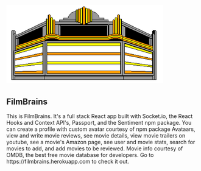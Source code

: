 # ![marquee](/client/src/imgs/marquee.gif)
## FilmBrains

<p> This is FilmBrains. It's a full stack React app built with Socket.io, the React Hooks and Context API's, Passport, and the Sentiment npm package. You can create a profile with custom avatar courtesy of npm package Avataars, view and write movie reviews, see movie details, view movie trailers on youtube, see a movie's Amazon page, see user and movie stats, search for movies to add, and add movies to be reviewed. Movie info courtesy of OMDB, the best free movie database for developers. Go to https://filmbrains.herokuapp.com to check it out.<p>
